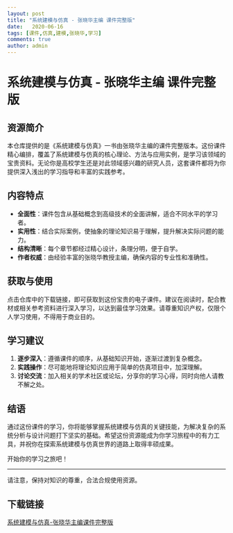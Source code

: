 ```yaml
---
layout: post
title: "系统建模与仿真 - 张晓华主编 课件完整版"
date:   2020-06-16
tags: [课件,仿真,建模,张晓华,学习]
comments: true
author: admin
---
```

# 系统建模与仿真 - 张晓华主编 课件完整版

## 资源简介

本仓库提供的是《系统建模与仿真》一书由张晓华主编的课件完整版本。这份课件精心编排，覆盖了系统建模与仿真的核心理论、方法与应用实例，是学习该领域的宝贵资料。无论你是高校学生还是对此领域感兴趣的研究人员，这套课件都将为你提供深入浅出的学习指导和丰富的实践参考。

## 内容特点

- **全面性**：课件包含从基础概念到高级技术的全面讲解，适合不同水平的学习者。
- **实用性**：结合实际案例，使抽象的理论知识易于理解，提升解决实际问题的能力。
- **结构清晰**：每个章节都经过精心设计，条理分明，便于自学。
- **作者权威**：由经验丰富的张晓华教授主编，确保内容的专业性和准确性。

## 获取与使用

点击仓库中的下载链接，即可获取到这份宝贵的电子课件。建议在阅读时，配合教材或相关参考资料进行深入学习，以达到最佳学习效果。请尊重知识产权，仅限个人学习使用，不得用于商业目的。

## 学习建议

1. **逐步深入**：遵循课件的顺序，从基础知识开始，逐渐过渡到复杂概念。
2. **实践操作**：尽可能地将理论知识应用于简单的仿真项目中，加深理解。
3. **讨论交流**：加入相关的学术社区或论坛，分享你的学习心得，同时向他人请教不解之处。

## 结语

通过这份课件的学习，你将能够掌握系统建模与仿真的关键技能，为解决复杂的系统分析与设计问题打下坚实的基础。希望这份资源能成为你学习旅程中的有力工具，并祝你在探索系统建模与仿真世界的道路上取得丰硕成果。

开始你的学习之旅吧！

---

请注意，保持对知识的尊重，合法合规使用资源。

## 下载链接

[系统建模与仿真-张晓华主编课件完整版](https://pan.quark.cn/s/e3b2405810d2)
